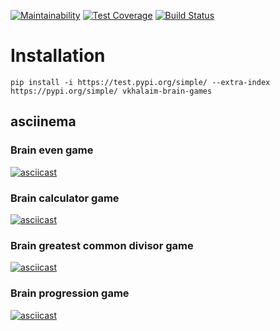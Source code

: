 [![Maintainability](https://api.codeclimate.com/v1/badges/984ec141f6274f8d3b25/maintainability)](https://codeclimate.com/github/vkhalaim/brain_games/maintainability)
[![Test Coverage](https://api.codeclimate.com/v1/badges/984ec141f6274f8d3b25/test_coverage)](https://codeclimate.com/github/vkhalaim/brain_games/test_coverage)
[![Build Status](https://travis-ci.org/vkhalaim/brain_games.svg?branch=master)](https://travis-ci.org/vkhalaim/brain_games)

# Installation

```
pip install -i https://test.pypi.org/simple/ --extra-index https://pypi.org/simple/ vkhalaim-brain-games
```

## asciinema

### Brain even game

[![asciicast](https://asciinema.org/a/evIWEMK44ETHm2r1YuioWErCB.svg)](https://asciinema.org/a/evIWEMK44ETHm2r1YuioWErCB)

### Brain calculator game

[![asciicast](https://asciinema.org/a/fH6sHVMgHhGcos6Wj6hhjOBgT.svg)](https://asciinema.org/a/fH6sHVMgHhGcos6Wj6hhjOBgT)

### Brain greatest common divisor game

[![asciicast](https://asciinema.org/a/fMYtu5pzhEG547re8260l0tpR.svg)](https://asciinema.org/a/fMYtu5pzhEG547re8260l0tpR)

### Brain progression game

[![asciicast](https://asciinema.org/a/WtjZbeD1BZEnqmkbR79LuMUmI.svg)](https://asciinema.org/a/WtjZbeD1BZEnqmkbR79LuMUmI)